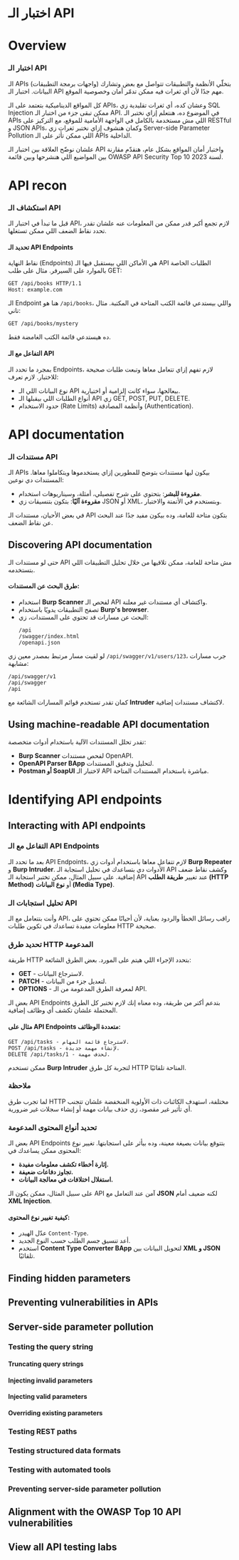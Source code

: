 # اختبار الـ API

# Overview

### اختبار الـ API

الـ APIs (واجهات برمجة التطبيقات) بتخلّي الأنظمة والتطبيقات تتواصل مع بعض وتشارك البيانات. اختبار الـ API مهم جدًا لأن أي ثغرات فيه ممكن تدمّر أمان وخصوصية الموقع.

كل المواقع الديناميكية بتعتمد على الـ APIs، وعشان كده، أي ثغرات تقليدية زي SQL Injection ممكن تبقى جزء من اختبار الـ API. في الموضوع ده، هنتعلم إزاي نختبر الـ APIs اللي مش مستخدمة بالكامل في الواجهة الأمامية للموقع، مع التركيز على RESTful و JSON APIs، وكمان هنشوف إزاي نختبر ثغرات زي Server-side Parameter Pollution اللي ممكن تأثر على الـ APIs الداخلية.

علشان نوضّح العلاقة بين اختبار الـ API واختبار أمان المواقع بشكل عام، هنقدّم مقارنة بين المواضيع اللي هنشرحها وبين قائمة OWASP API Security Top 10 لسنة 2023.

# API recon

### استكشاف الـ API

قبل ما تبدأ في اختبار الـ API، لازم تجمع أكبر قدر ممكن من المعلومات عنه علشان تقدر تحدد نقاط الضعف اللي ممكن تستغلها.

#### تحديد الـ API Endpoints

نقاط النهاية (Endpoints) هي الأماكن اللي بيستقبل فيها الـ API الطلبات الخاصة بالموارد على السيرفر. مثال على طلب GET:
```
GET /api/books HTTP/1.1
Host: example.com
```

الـ Endpoint هنا هو `/api/books`، واللي بيستدعي قائمة الكتب المتاحة في المكتبة. مثال تاني:
```
GET /api/books/mystery
```

ده هيستدعي قائمة الكتب الغامضة فقط.

#### التفاعل مع الـ API

بمجرد ما تحدد الـ Endpoints، لازم تفهم إزاي تتعامل معاها وتبعت طلبات صحيحة للاختبار. لازم تعرف:
- نوع البيانات اللي الـ API بيعالجها، سواء كانت إلزامية أو اختيارية.
- أنواع الطلبات اللي بيقبلها الـ API زي GET, POST, PUT, DELETE.
- حدود الاستخدام (Rate Limits) وأنظمة المصادقة (Authentication).

# API documentation

### مستندات الـ API

الـ APIs بيكون ليها مستندات بتوضح للمطورين إزاي يستخدموها ويتكاملوا معاها. المستندات دي نوعين:
- **مقروءة للبشر**: بتحتوي على شرح تفصيلي، أمثلة، وسيناريوهات استخدام.
- **مقروءة آليًا**: بتكون بتنسيقات زي JSON أو XML، وبتستخدم في الأتمتة والاختبار.

في بعض الأحيان، مستندات الـ API بتكون متاحة للعامة، وده بيكون مفيد جدًا عند البحث عن نقاط الضعف.

## Discovering API documentation

حتى لو مستندات الـ API مش متاحة للعامة، ممكن تلاقيها من خلال تحليل التطبيقات اللي بتستخدمه. 

#### طرق البحث عن المستندات:
- استخدام **Burp Scanner** لفحص الـ API واكتشاف أي مستندات غير معلنة.
- تصفح التطبيقات يدويًا باستخدام **Burp's browser**.
- البحث عن مسارات قد تحتوي على المستندات، زي:
  ```
  /api
  /swagger/index.html
  /openapi.json
  ```

لو لقيت مسار مرتبط بمصدر معين زي `/api/swagger/v1/users/123`، جرب مسارات مشابهة:
```
/api/swagger/v1
/api/swagger
/api
```

كمان تقدر تستخدم قوائم المسارات الشائعة مع **Intruder** لاكتشاف مستندات إضافية.

## Using machine-readable API documentation

تقدر تحلل المستندات الآلية باستخدام أدوات متخصصة:
- **Burp Scanner** لفحص مستندات OpenAPI.
- **OpenAPI Parser BApp** لتحليل وتدقيق المستندات.
- **Postman أو SoapUI** لاختبار الـ API مباشرة باستخدام المستندات المتاحة.

# Identifying API endpoints

## Interacting with API endpoints

### التفاعل مع الـ API Endpoints

بعد ما تحدد الـ API Endpoints، لازم تتفاعل معاها باستخدام أدوات زي **Burp Repeater** و **Burp Intruder**. الأدوات دي بتساعدك في تحليل استجابة الـ API وكشف نقاط ضعف إضافية. على سبيل المثال، ممكن تختبر استجابة الـ API عند تغيير **طريقة الطلب (HTTP Method)** أو **نوع البيانات (Media Type)**.

### تحليل استجابات الـ API

وأنت بتتعامل مع الـ API، راقب رسائل الخطأ والردود بعناية، لأن أحيانًا ممكن تحتوي على معلومات مفيدة تساعدك في تكوين طلبات HTTP صحيحة.

### تحديد طرق HTTP المدعومة

طريقة HTTP بتحدد الإجراء اللي هيتم على المورد. بعض الطرق الشائعة:

- **GET** - لاسترجاع البيانات.
- **PATCH** - لتعديل جزء من البيانات.
- **OPTIONS** - لمعرفة الطرق المدعومة من الـ API.

بعض الـ API Endpoints بتدعم أكتر من طريقة، وده معناه إنك لازم تختبر كل الطرق المحتملة علشان تكشف أي وظائف إضافية.

#### مثال على API Endpoints متعددة الوظائف:
```
GET /api/tasks - لاسترجاع قائمة المهام.
POST /api/tasks - لإنشاء مهمة جديدة.
DELETE /api/tasks/1 - لحذف مهمة.
```

ممكن تستخدم **Burp Intruder** لتجربة كل طرق HTTP المتاحة تلقائيًا.

### ملاحظة

لما تجرب طرق HTTP مختلفة، استهدف الكائنات ذات الأولوية المنخفضة علشان تتجنب أي تأثير غير مقصود، زي حذف بيانات مهمة أو إنشاء سجلات غير ضرورية.

### تحديد أنواع المحتوى المدعومة

بعض الـ API Endpoints بتتوقع بيانات بصيغة معينة، وده بيأثر على استجابتها. تغيير نوع المحتوى ممكن يساعدك في:
- **إثارة أخطاء تكشف معلومات مفيدة.**
- **تجاوز دفاعات ضعيفة.**
- **استغلال اختلافات في معالجة البيانات.**

على سبيل المثال، ممكن يكون الـ API آمن عند التعامل مع **JSON** لكنه ضعيف أمام **XML Injection**.

#### كيفية تغيير نوع المحتوى:
- عدّل الهيدر `Content-Type`.
- أعد تنسيق جسم الطلب حسب النوع الجديد.
- استخدم **Content Type Converter BApp** لتحويل البيانات بين **XML و JSON** تلقائيًا.


## Finding hidden parameters

## Preventing vulnerabilities in APIs

## Server-side parameter pollution
### Testing the query string
#### Truncating query strings
#### Injecting invalid parameters
#### Injecting valid parameters
#### Overriding existing parameters
### Testing REST paths
### Testing structured data formats
### Testing with automated tools
### Preventing server-side parameter pollution

## Alignment with the OWASP Top 10 API vulnerabilities

## View all API testing labs

